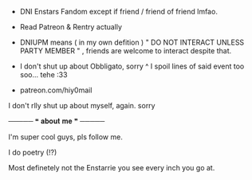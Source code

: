 - DNI Enstars Fandom except if friend / friend of friend lmfao.
- Read Patreon & Rentry actually 
- DNIUPM means ( in my own defition ) " DO NOT INTERACT UNLESS PARTY MEMBER " , friends are welcome to interact despite that.

- I don't shut up about Obbligato, sorry
   ^ I spoil lines of said event too soo... tehe :33 
   
- patreon.com/hiy0mail

I don't rlly shut up about myself, again. sorry

   ───── ❝ 𝐚𝐛𝐨𝐮𝐭 𝐦𝐞 ❞ ─────
   
I'm super cool guys, pls follow me.

I do poetry (!?)

Most definetely not the Enstarrie you see every inch you go at.

<!---
wiifums/wiifums is a ✨ special ✨ repository because its `README.md` (this file) appears on your GitHub profile.
You can click the Preview link to take a look at your changes.
--->
